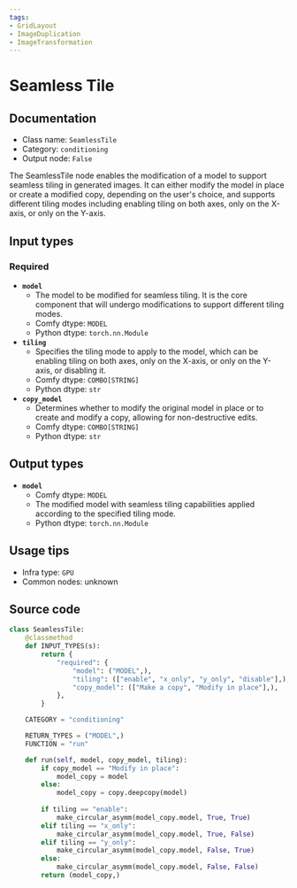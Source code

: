 ```yaml
---
tags:
- GridLayout
- ImageDuplication
- ImageTransformation
---
```


# Seamless Tile
## Documentation
- Class name: `SeamlessTile`
- Category: `conditioning`
- Output node: `False`

The SeamlessTile node enables the modification of a model to support seamless tiling in generated images. It can either modify the model in place or create a modified copy, depending on the user's choice, and supports different tiling modes including enabling tiling on both axes, only on the X-axis, or only on the Y-axis.
## Input types
### Required
- **`model`**
    - The model to be modified for seamless tiling. It is the core component that will undergo modifications to support different tiling modes.
    - Comfy dtype: `MODEL`
    - Python dtype: `torch.nn.Module`
- **`tiling`**
    - Specifies the tiling mode to apply to the model, which can be enabling tiling on both axes, only on the X-axis, or only on the Y-axis, or disabling it.
    - Comfy dtype: `COMBO[STRING]`
    - Python dtype: `str`
- **`copy_model`**
    - Determines whether to modify the original model in place or to create and modify a copy, allowing for non-destructive edits.
    - Comfy dtype: `COMBO[STRING]`
    - Python dtype: `str`
## Output types
- **`model`**
    - Comfy dtype: `MODEL`
    - The modified model with seamless tiling capabilities applied according to the specified tiling mode.
    - Python dtype: `torch.nn.Module`
## Usage tips
- Infra type: `GPU`
- Common nodes: unknown


## Source code
```python
class SeamlessTile:
    @classmethod
    def INPUT_TYPES(s):
        return {
            "required": {
                "model": ("MODEL",),
                "tiling": (["enable", "x_only", "y_only", "disable"],),
                "copy_model": (["Make a copy", "Modify in place"],),
            },
        }

    CATEGORY = "conditioning"

    RETURN_TYPES = ("MODEL",)
    FUNCTION = "run"

    def run(self, model, copy_model, tiling):
        if copy_model == "Modify in place":
            model_copy = model
        else:
            model_copy = copy.deepcopy(model)
            
        if tiling == "enable":
            make_circular_asymm(model_copy.model, True, True)
        elif tiling == "x_only":
            make_circular_asymm(model_copy.model, True, False)
        elif tiling == "y_only":
            make_circular_asymm(model_copy.model, False, True)
        else:
            make_circular_asymm(model_copy.model, False, False)
        return (model_copy,)

```
